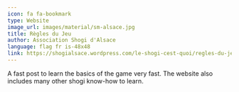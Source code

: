 ```yaml
---
icon: fa fa-bookmark
type: Website
image_url: images/material/sm-alsace.jpg
title: Règles du Jeu
author: Association Shogi d'Alsace
language: flag fr is-48x48
link: https://shogialsace.wordpress.com/le-shogi-cest-quoi/regles-du-jeu/
---
```


A fast post to learn the basics of the game very fast. The website also includes many other shogi know-how to learn.